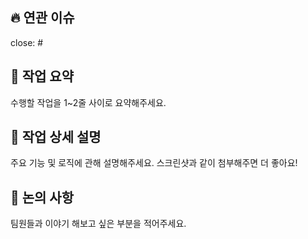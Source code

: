 ## 🔥 연관 이슈

close: #

## 📝 작업 요약

수행할 작업을 1~2줄 사이로 요약해주세요.

## 🔎 작업 상세 설명

주요 기능 및 로직에 관해 설명해주세요.
스크린샷과 같이 첨부해주면 더 좋아요!

## 🌟 논의 사항

팀원들과 이야기 해보고 싶은 부분을 적어주세요.